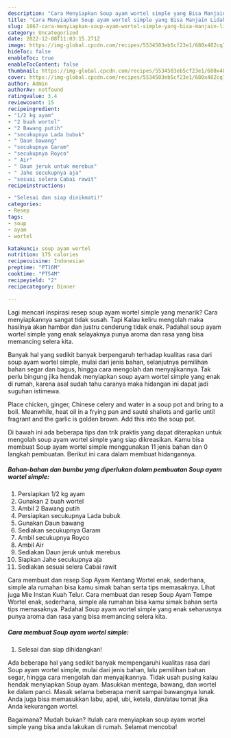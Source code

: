 ```yaml
---
description: "Cara Menyiapkan Soup ayam wortel simple yang Bisa Manjain Lidah, Buat Buka Puasa Bikin Ngiler"
title: "Cara Menyiapkan Soup ayam wortel simple yang Bisa Manjain Lidah, Buat Buka Puasa Bikin Ngiler"
slug: 1867-cara-menyiapkan-soup-ayam-wortel-simple-yang-bisa-manjain-lidah-buat-buka-puasa-bikin-ngiler
category: Uncategorized
date: 2022-12-08T11:03:15.271Z
image: https://img-global.cpcdn.com/recipes/5534503eb5cf23e1/680x482cq70/soup-ayam-wortel-simple-foto-resep-utama.jpg
hideToc: false
enableToc: true
enableTocContent: false
thumbnail: https://img-global.cpcdn.com/recipes/5534503eb5cf23e1/680x482cq70/soup-ayam-wortel-simple-foto-resep-utama.jpg
cover: https://img-global.cpcdn.com/recipes/5534503eb5cf23e1/680x482cq70/soup-ayam-wortel-simple-foto-resep-utama.jpg
author: Admin
authorAv: notfound
ratingvalue: 3.4
reviewcount: 15
recipeingredient:
- "1/2 kg ayam"
- "2 buah wortel"
- "2 Bawang putih"
- "secukupnya Lada bubuk"
- " Daun bawang"
- "secukupnya Garam"
- "secukupnya Royco"
- " Air"
- " Daun jeruk untuk merebus"
- " Jahe secukupnya aja"
- "sesuai selera Cabai rawit"
recipeinstructions:

- "Selesai dan siap dinikmati!"
categories:
- Resep
tags:
- soup
- ayam
- wortel

katakunci: soup ayam wortel 
nutrition: 175 calories
recipecuisine: Indonesian
preptime: "PT16M"
cooktime: "PT54M"
recipeyield: "2"
recipecategory: Dinner

---
```



Lagi mencari inspirasi resep soup ayam wortel simple yang menarik? Cara menyiapkannya sangat tidak susah. Tapi Kalau keliru mengolah maka hasilnya akan hambar dan justru cenderung tidak enak. Padahal soup ayam wortel simple yang enak selayaknya punya aroma dan rasa yang bisa memancing selera kita.


Banyak hal yang sedikit banyak berpengaruh terhadap kualitas rasa dari soup ayam wortel simple, mulai dari jenis bahan, selanjutnya pemilihan bahan segar dan bagus, hingga cara mengolah dan menyajikannya. Tak perlu bingung jika hendak menyiapkan soup ayam wortel simple yang enak di rumah, karena asal sudah tahu caranya maka hidangan ini dapat jadi suguhan istimewa.

Place chicken, ginger, Chinese celery and water in a soup pot and bring to a boil. Meanwhile, heat oil in a frying pan and sauté shallots and garlic until fragrant and the garlic is golden brown. Add this into the soup pot.


Di bawah ini ada beberapa tips dan trik praktis yang dapat diterapkan untuk mengolah soup ayam wortel simple yang siap dikreasikan. Kamu bisa membuat Soup ayam wortel simple menggunakan 11 jenis bahan dan 0 langkah pembuatan. Berikut ini cara dalam membuat hidangannya.

<!--inarticleads1-->

##### Bahan-bahan dan bumbu yang diperlukan dalam pembuatan Soup ayam wortel simple:

1. Persiapkan 1/2 kg ayam
1. Gunakan 2 buah wortel
1. Ambil 2 Bawang putih
1. Persiapkan secukupnya Lada bubuk
1. Gunakan  Daun bawang
1. Sediakan secukupnya Garam
1. Ambil secukupnya Royco
1. Ambil  Air
1. Sediakan  Daun jeruk untuk merebus
1. Siapkan  Jahe secukupnya aja
1. Sediakan sesuai selera Cabai rawit


Cara membuat dan resep Sop Ayam Kentang Wortel enak, sederhana, simple ala rumahan bisa kamu simak bahan serta tips memasaknya. Lihat juga Mie Instan Kuah Telur. Cara membuat dan resep Soup Ayam Tempe Wortel enak, sederhana, simple ala rumahan bisa kamu simak bahan serta tips memasaknya. Padahal Soup ayam wortel simple yang enak seharusnya punya aroma dan rasa yang bisa memancing selera kita. 

<!--inarticleads2-->

##### Cara membuat Soup ayam wortel simple:


1. Selesai dan siap dihidangkan!

Ada beberapa hal yang sedikit banyak mempengaruhi kualitas rasa dari Soup ayam wortel simple, mulai dari jenis bahan, lalu pemilihan bahan segar, hingga cara mengolah dan menyajikannya. Tidak usah pusing kalau hendak menyiapkan Soup ayam. Masukkan mentega, bawang, dan wortel ke dalam panci. Masak selama beberapa menit sampai bawangnya lunak. Anda juga bisa memasukkan labu, apel, ubi, ketela, dan/atau tomat jika Anda kekurangan wortel. 

Bagaimana? Mudah bukan? Itulah cara menyiapkan soup ayam wortel simple yang bisa anda lakukan di rumah. Selamat mencoba!

